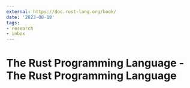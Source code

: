 ```yaml
---
external: https://doc.rust-lang.org/book/
date: '2023-08-18'
tags:
- research
- inbox
---
```


# The Rust Programming Language - The Rust Programming Language
